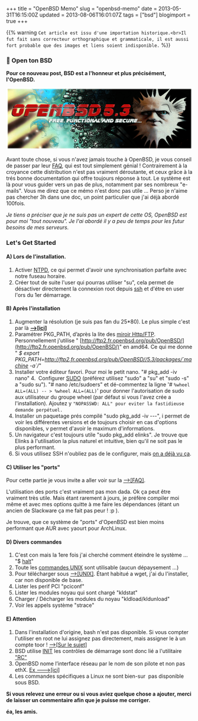 +++
title = "OpenBSD Memo"
slug = "openbsd-memo"
date = 2013-05-31T16:15:00Z
updated = 2013-08-06T16:01:07Z
tags = ["bsd"]
blogimport = true
+++

{{% warning `Cet article est issu d'une importation historique.<br>Il fut fait sans correcteur orthographique et grammaticale, il est aussi fort probable que des images et liens soient indisponible.` %}}

### 🐡 Open ton BSD

**Pour ce nouveau post, BSD est a l'honneur et plus précisément, l'OpenBSD.**

![Image de presentation](/images/puffy53.gif "Inspiration du film blade runner pour cette V5.3")

Avant toute chose, si vous n'avez jamais touche à OpenBSD, je vous conseil de passer par leur [FAQ](http://www.openbsd.org/faq/fr/index.html), qui est tout simplement génial ! Contrairement à la croyance cette distribution n'est pas vraiment déroutante, et ceux grâce à la trés bonne documentation qui offre toujours réponse à tout. Le système est là pour vous guider vers un pas de plus, notamment par ses nombreux "e-mails". Vous me direz que ce mémo n'est donc pas utile ... Perso je n'aime pas chercher 3h dans une doc, un point particulier que j'ai déjà abordé 100fois.

_Je tiens a préciser que je ne suis pas un expert de cette OS, OpenBSD est pour moi "tout nouveau". Je l'ai abordé il y a peu de temps pour les futur besoins de mes serveurs._

### Let's Get Started

#### A) Lors de l'installation.
1. Activer [NTPD](http://www.openbsdsupport.org/openNTPD.html), ce qui permet d'avoir une synchronisation parfaite avec notre fuseau horaire.
2. Créer tout de suite l'user qui pourras utiliser "su", cela permet de désactiver directement la connexion root depuis [ssh](http://www.openbsd.org/cgi-bin/man.cgi?query=ssh) et d'étre en user l'ors du 1er démarrage.

#### B) Après l'installation
1. Augmenter la résolution (je suis pas fan du 25*80). Le plus simple c'est par là **[-->[ici]](http://www.openbsd.org/faq/fr/faq7.html#80x50)**
2. Paramétrer PKG_PATH, d’après la lite des [miroir Http/FTP](http://www.openbsd.org/fr/ftp.html). Personnellement j'utilise " [http://ftp2.fr.openbsd.org/pub/OpenBSD/](http://ftp2.fr.openbsd.org/pub/OpenBSD/)" en amd64. Ce qui me donne " _$ export PKG_PATH=http://ftp2.fr.openbsd.org/pub/OpenBSD//5.3/packages/`machine -a`/_"
3. Installer votre éditeur favori. Pour moi le petit nano. "# pkg_add -iv nano"
4.  Configurer [SUDO](http://www.openbsd.org/cgi-bin/man.cgi?query=sudo&apropos=0&sektion=0&manpath=OpenBSD+Current&arch=i386&format=html) (préférez utilisez "sudo" a "su" et "sudo -s" a "sudo su"). "# nano /etc/sudoers" et dé-commentez la ligne '# `%wheel ALL=(ALL) -- > %wheel ALL=(ALL)`' pour donner l'autorisation de sudo aux utilisateur du groupe wheel (par défaut si vous l'avez crée a l'installation). Ajoutez y `"NOPASSWD: ALL" pour eviter la fastidieuse demande perpétuel.`
5. Installer un paquetage prés compilé "sudo pkg_add -iv ---", i permet de voir les différentes versions et de toujours choisir en cas d'options disponibles, v permet d'avoir le maximum d'informations.
6. Un navigateur c'est toujours utile "sudo pkg_add elinks". Je trouve que Elinks à l'utilisation la plus naturel et intuitive, bien qu'il ne soit pas le plus performant.
7. Si vous utilisez SSH n'oubliez pas de le configurer, mais [on a déjà vu ça](http://blog.the-red-wolf.com/2012/11/apache2-et-ssh-mini-memo.html).

#### C) Utiliser les "ports"
Pour cette partie je vous invite a aller voir sur la [-->[FAQ]](http://www.openbsd.org/faq/fr/faq15.html#Ports).

L'utilisation des ports c'est vraiment pas mon dada. Ok ça peut être vraiment très utile. Mais étant rarement à jours, je préfère compiler moi même et avec mes options quitte à me faire les dépendances (étant un ancien de Slackware ça me fait pas peur ! :p ).

Je trouve, que ce système de "ports" d'OpenBSD est bien moins performant que AUR avec yaourt pour ArchLinux.

#### D) Divers commandes
1. C'est con mais la 1ere fois j'ai cherché comment éteindre le système ... "$ [halt](http://www.openbsd.org/cgi-bin/man.cgi?query=halt&apropos=0&sektion=0&manpath=OpenBSD+Current&arch=i386&format=html)"
2. Toute les [commandes UNIX](http://fr.wikipedia.org/wiki/Commandes_Unix) sont utilisable (aucun dépaysement ...)
3. Pour télécharger sous [-->[UNIX]](http://www.spam-cheetah.com/articles/cmdlinedownload.html). Étant habitué a wget, j'ai du l'installer, car non disponible de base.
4. Lister les perif PCI "pciconf"
5. Lister les modules noyau qui sont chargé "kldstat"
6. Charger / Décharger les modules du noyau "kldload/kldunload"
7. Voir les appels système "strace"

#### E) Attention
1. Dans l'installation d'origine, bash n'est pas disponible. Si vous compter l'utiliser en root ne lui assignez pas directement, mais assigner le à un compte toor ! [-->[Sur le sujet]](http://books.google.fr/books?id=-SZ4LyJcUFAC&pg=PA111&lpg=PA111&dq=%22root%22+%22toor%22+openbsd&source=bl&ots=9O5PDeUp8m&sig=b7vezAq3ED56ig5RgOAdekQ4x1w&hl=fr&sa=X&ei=xIqoUdq4H6LC7AaD7YHwBQ&ved=0CFYQ6AEwAw#v=onepage&q=%22root%22%20%22toor%22%20openbsd&f=false)
2. BSD utilise [INIT](http://www.openbsd.org/cgi-bin/man.cgi?query=init&apropos=0&sektion=0&manpath=OpenBSD+Current&arch=amd64&format=html) les contrôles de démarrage sont donc lié a l'utilitaire ["RC"](http://www.openbsd.org/cgi-bin/man.cgi?query=rc&apropos=0&sektion=0&manpath=OpenBSD+Current&arch=amd64&format=html)
3. OpenBSD nome l’interface réseau par le nom de son pilote et non pas ethX. [Ex --->[ici]](http://www.openbsd.org/cgi-bin/man.cgi?query=em&apropos=0&sektion=0&manpath=OpenBSD+Current&arch=amd64&format=html)
4. Les commandes spécifiques a Linux ne sont bien-sur  pas disponible sous BSD.

**Si vous relevez une erreur ou si vous aviez quelque chose a ajouter, merci de laisser un commentaire afin que je puisse me corriger.**

**éa, les amis.**
